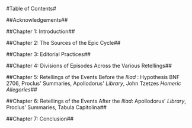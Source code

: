 #Table of Contents#

##Acknowledgements##

##Chapter 1: Introduction##

##Chapter 2: The Sources of the Epic Cycle##

##Chapter 3: Editorial Practices##

##Chapter 4: Divisions of Episodes Across the Various Retellings##

##Chapter 5: Retellings of the Events Before the *Iliad* : Hypothesis BNF 2706, Proclus' Summaries, Apollodorus' *Library*, John Tzetzes *Homeric Allegories*##

##Chapter 6: Retellings of the Events After the *Iliad*: Apollodorus' *Library*, Proclus' Summaries, Tabula Capitolina##

##Chapter 7: Conclusion##
